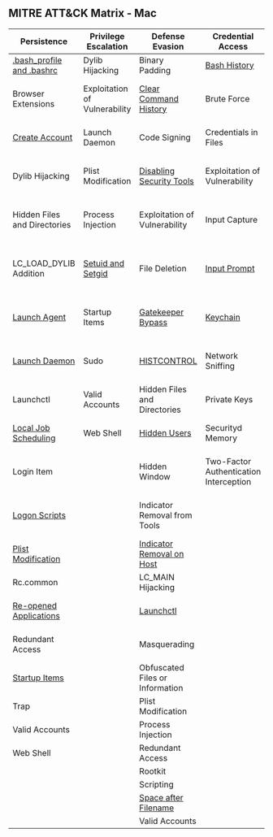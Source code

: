 ## MITRE ATT&CK Matrix - Mac

| Persistence                  | Privilege Escalation          | Defense Evasion                 | Credential Access                      | Discovery                              | Lateral Movement                | Execution                | Collection                     | Exfiltration                                  | Command and Control                     |
|------------------------------|-------------------------------|---------------------------------|----------------------------------------|----------------------------------------|---------------------------------|--------------------------|--------------------------------|-----------------------------------------------|-----------------------------------------|
| [.bash_profile and .bashrc](Persistence/bash_profile_and_bashrc.md)    | Dylib Hijacking               | Binary Padding                  | [Bash History](Credential_Access/Bash_History.md)                           | [Account Discovery](Discovery/Account_Discovery.md)                      | [AppleScript](Execution/AppleScript.md)                     | [AppleScript](Execution/AppleScript.md)              | Audio Capture                  | Automated Exfiltration                        | Commonly Used Port                      |
| Browser Extensions           | Exploitation of Vulnerability | [Clear Command History](Defense_Evasion/Clear_Command_History.md)           | Brute Force                            | Application Window Discovery           | Application Deployment Software | Command-Line Interface   | Automated Collection           | Data Compressed                               | Communication Through Removable Media   |
| [Create Account](Persistence/Create_Account.md)               | Launch Daemon                 | Code Signing                    | Credentials in Files                   | [File and Directory Discovery](Discovery/File_and_Directory_Discovery.md)           | Exploitation of Vulnerability   | Graphical User Interface | Browser Extensions             | Data Encrypted                                | Connection Proxy                        |
| Dylib Hijacking              | Plist Modification            | [Disabling Security Tools](Defense_Evasion/Disabling_Security_Tools.md)        | Exploitation of Vulnerability          | [Network Service Scanning](Discovery/Network_Service_Scanning.md)               | [Logon Scripts](Persistence/Logon_Scripts.md)                | Launchctl                | Clipboard Data                 | Data Transfer Size Limits                     | Custom Command and Control Protocol     |
| Hidden Files and Directories | Process Injection             | Exploitation of Vulnerability   | Input Capture                          | [Network Share Discovery](Discovery/Network_Share_Discovery.md)                | Remote File Copy                | Local Job Scheduling     | Data Staged                    | [Exfiltration Over Alternative Protocol](Exfiltration/Exfiltration_Over_Alternative_Protocol.md)        | Custom Cryptographic Protocol           |
| LC_LOAD_DYLIB Addition       | [Setuid and Setgid](Privilege_Escalation/Setuid_and_Setgid.md)             | File Deletion                   | [Input Prompt](Credential_Access/Input_Prompt.md)                           | [Permission Groups Discovery](Discovery/Permissions_Groups_Discovery.md)            | Remote Services                 | Scripting                | Data from Local System         | Exfiltration Over Command and Control Channel | Data Encoding                           |
| [Launch Agent](Persistence/Launch_Agent.md)                 | Startup Items                 | [Gatekeeper Bypass](Defense_Evasion/Gatekeeper_Bypass.md)               | [Keychain](Credential_Access/Keychain.md)                               | [Process Discovery](Discovery/Process_Discovery.md)                      | SSH Hijacking                   | Source                   | Data from Network Shared Drive | Exfiltration Over Other Network Medium        | Data Obfuscation                        |
| [Launch Daemon](Persistence/Launch_Daemon.md)                | Sudo                          | [HISTCONTROL](Defense_Evasion/HISTCONTROL.md)                     | Network Sniffing                       | [Remote System Discovery](Discovery/Remote_System_Discovery.md)                | Third-party Software            | [Space after Filename](Execution/Space_After_Filename.md)     | Data from Removable Media      | Exfiltration Over Physical Medium             | Domain Fronting                         |
| Launchctl                    | Valid Accounts                | Hidden Files and Directories    | Private Keys                           | [Security Software Discovery](Discovery/Security_Software_Discovery.md)            |                                 | Third-party Software     | Input Capture                  | Scheduled Transfer                            | Fallback Channels                       |
| [Local Job Scheduling](Persistence/Local_Job_Scheduling.md)         | Web Shell                     | [Hidden Users](Defense_Evasion/Hidden_Users.md)                    | Securityd Memory                       | [System Information Discovery](Discovery/System_Information_Discovery.md)           |                                 | Trap                     | Screen Capture                 |                                               | Multi-Stage Channels                    |
| Login Item                   |                               | Hidden Window                   | Two-Factor Authentication Interception | [System Network Configuration Discovery](Discovery/System_Network_Configuration_Discovery.md) |                                 |                          |                                |                                               | Multi-hop Proxy                         |
|  [Logon Scripts](Persistence/Logon_Scripts.md)                |                               | Indicator Removal from Tools    |                                        | System Network Connections Discovery   |                                 |                          |                                |                                               | Multiband Communication                 |
| [Plist Modification](Persistence/Plist_Modification.md)           |                               | [Indicator Removal on Host](Defense_Evasion/Indicator_Removal_On_Host.md)       |                                        | [System Owner/User Discovery](Discovery/System_Owner_User_Discovery.md)            |                                 |                          |                                |                                               | Multilayer Encryption                   |
| Rc.common                    |                               | LC_MAIN Hijacking               |                                        |                                        |                                 |                          |                                |                                               | Remote File Copy                        |
| [Re-opened Applications](Persistence/Re-opened_Applications.md)       |                               | [Launchctl](Defense_Evasion/Launchctl.md)                       |                                        |                                        |                                 |                          |                                |                                               | Standard Application Layer Protocol     |
| Redundant Access             |                               | Masquerading                    |                                        |                                        |                                 |                          |                                |                                               | Standard Cryptographic Protocol         |
| [Startup Items](Persistence/Startup_Items.md)                |                               | Obfuscated Files or Information |                                        |                                        |                                 |                          |                                |                                               | Standard Non-Application Layer Protocol |
| Trap                         |                               | Plist Modification              |                                        |                                        |                                 |                          |                                |                                               | Uncommonly Used Port                    |
| Valid Accounts               |                               | Process Injection               |                                        |                                        |                                 |                          |                                |                                               | Web Service                             |
| Web Shell                    |                               | Redundant Access                |                                        |                                        |                                 |                          |                                |                                               |                                         |
|                              |                               | Rootkit                         |                                        |                                        |                                 |                          |                                |                                               |                                         |
|                              |                               | Scripting                       |                                        |                                        |                                 |                          |                                |                                               |                                         |
|                              |                               | [Space after Filename](Defense_Evasion/Space_After_Filename.md)            |                                        |                                        |                                 |                          |                                |                                               |                                         |
|                              |                               | Valid Accounts                  |                                        |                                        |                                 |                          |                                |                                               |                                         |
